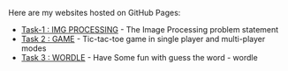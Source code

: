 Here are my websites hosted on GitHub Pages:

* [Task-1 : IMG PROCESSING](https://github.com/NamrataNair/namratnair.github.io/image_processing/index.html) - The Image Processing problem statement
* [Task 2 : GAME](https://github.com/NamrataNair/namratnair.github.io/tic-tac-toe/index.html) - Tic-tac-toe game in single player and multi-player modes
* [Task 3 : WORDLE](https://github.com/NamrataNair/namratnair.github.io/wordle/index.html) - Have Some fun with guess the word - wordle
